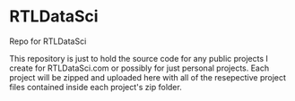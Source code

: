 # RTLDataSci
Repo for RTLDataSci

This repository is just to hold the source code for any public projects I create for RTLDataSci.com or possibly for just personal projects. Each project will be zipped and uploaded here with all of the resepective project files contained inside each project's zip folder. 
